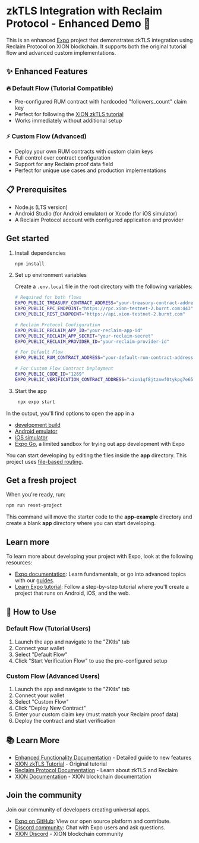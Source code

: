 # zkTLS Integration with Reclaim Protocol - Enhanced Demo 🚀

This is an enhanced [Expo](https://expo.dev) project that demonstrates zkTLS integration using Reclaim Protocol on XION blockchain. It supports both the original tutorial flow and advanced custom implementations.

## ✨ Enhanced Features

### 🔥 Default Flow (Tutorial Compatible)
- Pre-configured RUM contract with hardcoded "followers_count" claim key
- Perfect for following the [XION zkTLS tutorial](https://docs.burnt.com/xion/developers/mobile-app-development/zktls-integration-using-reclaim-in-a-xion-mobile-app)
- Works immediately without additional setup

### ⚡ Custom Flow (Advanced)
- Deploy your own RUM contracts with custom claim keys
- Full control over contract configuration
- Support for any Reclaim proof data field
- Perfect for unique use cases and production implementations

## 📋 Prerequisites

- Node.js (LTS version)
- Android Studio (for Android emulator) or Xcode (for iOS simulator)
- A Reclaim Protocol account with configured application and provider

## Get started

1. Install dependencies

   ```bash
   npm install
   ```

2. Set up environment variables

   Create a `.env.local` file in the root directory with the following variables:

   ```bash
   # Required for both flows
   EXPO_PUBLIC_TREASURY_CONTRACT_ADDRESS="your-treasury-contract-address"
   EXPO_PUBLIC_RPC_ENDPOINT="https://rpc.xion-testnet-2.burnt.com:443"
   EXPO_PUBLIC_REST_ENDPOINT="https://api.xion-testnet-2.burnt.com"

   # Reclaim Protocol Configuration  
   EXPO_PUBLIC_RECLAIM_APP_ID="your-reclaim-app-id"
   EXPO_PUBLIC_RECLAIM_APP_SECRET="your-reclaim-secret"
   EXPO_PUBLIC_RECLAIM_PROVIDER_ID="your-reclaim-provider-id"

   # For Default Flow
   EXPO_PUBLIC_RUM_CONTRACT_ADDRESS="your-default-rum-contract-address"

   # For Custom Flow Contract Deployment
   EXPO_PUBLIC_CODE_ID="1289"
   EXPO_PUBLIC_VERIFICATION_CONTRACT_ADDRESS="xion1qf8jtznwf0tykpg7e65gwafwp47rwxl4x2g2kldvv357s6frcjlsh2m24e"
   ```

3. Start the app

   ```bash
    npx expo start
   ```

In the output, you'll find options to open the app in a

- [development build](https://docs.expo.dev/develop/development-builds/introduction/)
- [Android emulator](https://docs.expo.dev/workflow/android-studio-emulator/)
- [iOS simulator](https://docs.expo.dev/workflow/ios-simulator/)
- [Expo Go](https://expo.dev/go), a limited sandbox for trying out app development with Expo

You can start developing by editing the files inside the **app** directory. This project uses [file-based routing](https://docs.expo.dev/router/introduction).

## Get a fresh project

When you're ready, run:

```bash
npm run reset-project
```

This command will move the starter code to the **app-example** directory and create a blank **app** directory where you can start developing.

## Learn more

To learn more about developing your project with Expo, look at the following resources:

- [Expo documentation](https://docs.expo.dev/): Learn fundamentals, or go into advanced topics with our [guides](https://docs.expo.dev/guides).
- [Learn Expo tutorial](https://docs.expo.dev/tutorial/introduction/): Follow a step-by-step tutorial where you'll create a project that runs on Android, iOS, and the web.

## 🎯 How to Use

### Default Flow (Tutorial Users)
1. Launch the app and navigate to the "ZKtls" tab
2. Connect your wallet
3. Select "Default Flow" 
4. Click "Start Verification Flow" to use the pre-configured setup

### Custom Flow (Advanced Users)
1. Launch the app and navigate to the "ZKtls" tab
2. Connect your wallet
3. Select "Custom Flow"
4. Click "Deploy New Contract"
5. Enter your custom claim key (must match your Reclaim proof data)
6. Deploy the contract and start verification

## 📚 Learn More

- [Enhanced Functionality Documentation](./ENHANCED_FUNCTIONALITY.md) - Detailed guide to new features
- [XION zkTLS Tutorial](https://docs.burnt.com/xion/developers/mobile-app-development/zktls-integration-using-reclaim-in-a-xion-mobile-app) - Original tutorial
- [Reclaim Protocol Documentation](https://docs.reclaimprotocol.org/) - Learn about zkTLS and Reclaim
- [XION Documentation](https://docs.burnt.com/) - XION blockchain documentation

## Join the community

Join our community of developers creating universal apps.

- [Expo on GitHub](https://github.com/expo/expo): View our open source platform and contribute.
- [Discord community](https://chat.expo.dev): Chat with Expo users and ask questions.
- [XION Discord](https://discord.gg/burnt) - XION blockchain community
